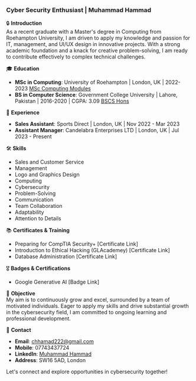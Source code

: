 ### Cyber Security Enthusiast | Muhammad Hammad

🔒 **Introduction**  
As a recent graduate with a Master's degree in Computing from Roehampton University, I am driven to apply my knowledge and passion for IT, management, and UI/UX design in innovative projects. With a strong academic foundation and a knack for creative problem-solving, I am ready to contribute effectively to complex technical challenges.

🎓 **Education**  
- **MSc in Computing**: University of Roehampton | London, UK | 2022-2023 [MSc Computing Modules](https://www.roehampton.ac.uk/postgraduate-courses/computing/)
- **BS in Computer Science**: Government College University | Lahore, Pakistan | 2016-2020 | CGPA: 3.09 [BSCS Hons](https://gcu.edu.pk/computer-science.php)

💼 **Experience**  
- **Sales Assistant**: Sports Direct | London, UK | Nov 2022 - Mar 2023
- **Assistant Manager**: Candelabra Enterprises LTD | London, UK | Jul 2023 - Present

🛠️ **Skills**  
- Sales and Customer Service
- Management
- Logo and Graphics Design
- Computing
- Cybersecurity
- Problem-Solving
- Communication
- Team Collaboration
- Adaptability
- Attention to Details

📚 **Certificates & Training**
- Preparing for CompTIA Security+ [Certificate Link]
- Introduction to Ethical Hacking (GLAcademey) [Certificate Link]
- Database Administration [Certificate Link]

🎖️ **Badges & Certifications**
- Google Generative AI [Badge Link]

🎯 **Objective**  
My aim is to continuously grow and excel, surrounded by a team of motivated individuals. Eager to apply my skills and drive substantial growth in the cybersecurity field, I am committed to ongoing learning and professional development.

📧 **Contact**  
- **Email**: chhamad222@gmail.com
- **Mobile**: 07743437724
- **LinkedIn**: [Muhammad Hammad](https://www.linkedin.com/in/mhammad11/)
- **Address**: SW16 5AD, London

Let's connect and explore opportunities in cybersecurity together!

